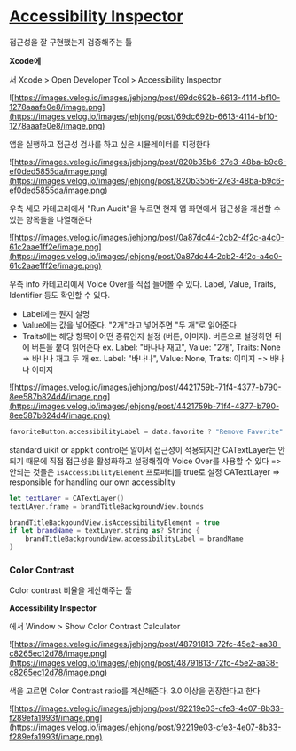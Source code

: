# [Accessibility Inspector](https://developer.apple.com/videos/play/wwdc2019/257/)

접근성을 잘 구현했는지 검증해주는 툴

**Xcode에**

서 Xcode > Open Developer Tool > Accessibility Inspector

![https://images.velog.io/images/jehjong/post/69dc692b-6613-4114-bf10-1278aaafe0e8/image.png](https://images.velog.io/images/jehjong/post/69dc692b-6613-4114-bf10-1278aaafe0e8/image.png)

앱을 실행하고 접근성 검사를 하고 싶은 시뮬레이터를 지정한다

![https://images.velog.io/images/jehjong/post/820b35b6-27e3-48ba-b9c6-ef0ded5855da/image.png](https://images.velog.io/images/jehjong/post/820b35b6-27e3-48ba-b9c6-ef0ded5855da/image.png)

우측 세모 카테고리에서 "Run Audit"을 누르면 현재 앱 화면에서 접근성을 개선할 수 있는 항목들을 나열해준다

![https://images.velog.io/images/jehjong/post/0a87dc44-2cb2-4f2c-a4c0-61c2aae1ff2e/image.png](https://images.velog.io/images/jehjong/post/0a87dc44-2cb2-4f2c-a4c0-61c2aae1ff2e/image.png)

우측 info 카테고리에서 Voice Over를 직접 들어볼 수 있다. Label, Value, Traits, Identifier 등도 확인할 수 있다.

- Label에는 뭔지 설명
- Value에는 값을 넣어준다. "2개"라고 넣어주면 "두 개"로 읽어준다
- Traits에는 해당 항목이 어떤 종류인지 설정 (버튼, 이미지). 버튼으로 설정하면 뒤에 버튼을 붙여 읽어준다
ex. Label: "바나나 재고", Value: "2개", Traits: None => 바나나 재고 두 개
ex. Label: "바나나", Value: None, Traits: 이미지 => 바나나 이미지

![https://images.velog.io/images/jehjong/post/4421759b-71f4-4377-b790-8ee587b824d4/image.png](https://images.velog.io/images/jehjong/post/4421759b-71f4-4377-b790-8ee587b824d4/image.png)

```swift
favoriteButton.accessibilityLabel = data.favorite ? "Remove Favorite" : "Favorite"
```

standard uikit or appkit control은 알아서 접근성이 적용되지만 CATextLayer는 안되기 때문에 직접 접근성을 활성화하고 설정해줘야 Voice Over를 사용할 수 있다 => 안되는 것들은 `isAccessibilityElement` 프로퍼티를 true로 설정
CATextLayer => responsible for handling our own accessiblity

```swift
let textLayer = CATextLayer()
textLAyer.frame = brandTitleBackgroundView.bounds

brandTitleBackgoundView.isAccessibilityElement = true
if let brandName = textLayer.string as? String {
    brandTitleBackgroundView.accessibilityLabel = brandName
}
```

### Color Contrast

Color contrast 비율을 계산해주는 툴

**Accessibility Inspector**

에서 Window > Show Color Contrast Calculator

![https://images.velog.io/images/jehjong/post/48791813-72fc-45e2-aa38-c8265ec12d78/image.png](https://images.velog.io/images/jehjong/post/48791813-72fc-45e2-aa38-c8265ec12d78/image.png)

색을 고르면 Color Contrast ratio를 계산해준다. 3.0 이상을 권장한다고 한다

![https://images.velog.io/images/jehjong/post/92219e03-cfe3-4e07-8b33-f289efa1993f/image.png](https://images.velog.io/images/jehjong/post/92219e03-cfe3-4e07-8b33-f289efa1993f/image.png)
